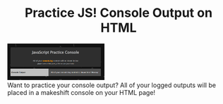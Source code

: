 <h1 align="center">Practice JS! Console Output on HTML</h1>
<a href="#"><img width="220" height="auto" src="practice-console-image.png"></a>
<br>
Want to practice your console output? All of your logged outputs will be placed in a makeshift console on your HTML page!

